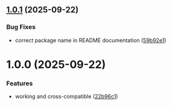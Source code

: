 ## [1.0.1](https://github.com/algorandfoundation/deterministic-p256-ts/compare/v1.0.0...v1.0.1) (2025-09-22)


### Bug Fixes

* correct package name in README documentation ([59b92e1](https://github.com/algorandfoundation/deterministic-p256-ts/commit/59b92e112e77a5947e57ca6edeb867e672a8b2cc))

# 1.0.0 (2025-09-22)


### Features

* working and cross-compatible ([22b96c1](https://github.com/algorandfoundation/deterministic-p256-ts/commit/22b96c17bb86f766a010a15beb0dddc6fff13f81))
